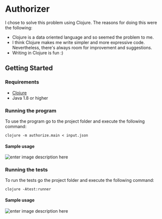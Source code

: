# Authorizer
I chose to solve this problem using Clojure. The reasons for doing this were the following:

 - Clojure is a data oriented language and so seemed the problem to me.
 - I think Clojure makes me write simpler and more expressive code.  Nevertheless, there's always room for improvement and suggestions.
 - Writing in Clojure is fun :)

## Getting Started
### Requirements
- [Clojure](https://clojure.org/guides/getting_started)
- Java 1.8 or higher

### Running the program

To use the program go to the project folder and execute the following command:

    clojure -m authorize.main < input.json

#### Sample usage

![enter image description here](https://imgur.com/0aWk2Qt)

### Running the tests

To run the tests go the project folder and execute the following command:

    clojure -Atest:runner

#### Sample usage
![enter image description here](https://imgur.com/0aWk2Qt)